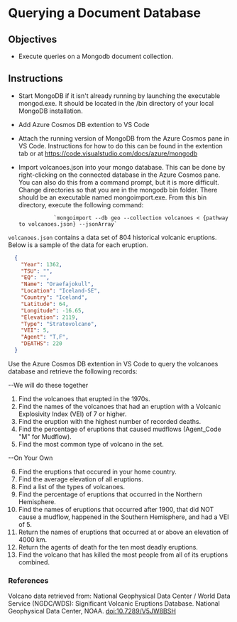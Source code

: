 # Querying a Document Database

## Objectives

* Execute queries on a Mongodb document collection.

## Instructions


* Start MongoDB if it isn't already running by launching the executable mongod.exe. It should be located in the /bin directory of your local MongoDB installation.
* Add Azure Cosmos DB extention to VS Code
* Attach the running version of MongoDB from the Azure Cosmos pane in VS Code.  Instructions for how to do this can be found in the extention tab or at https://code.visualstudio.com/docs/azure/mongodb
* Import volcanoes.json into your mongo database.  This can be done by right-clicking on the connected database in the Azure Cosmos pane.  You can also do this from a command prompt, but it is more difficult.  Change directories so that you are in the mongodb bin folder.  There should be an executable named mongoimport.exe.  From this bin directory, execute the following command:

                 `mongoimport --db geo --collection volcanoes < {pathway to volcanoes.json} --jsonArray`

`volcanoes.json` contains a data set of 804 historical volcanic eruptions.  Below is a sample of the data for each eruption.

```JSON
  {
    "Year": 1362,
    "TSU": "",
    "EQ": "",
    "Name": "Oraefajokull",
    "Location": "Iceland-SE",
    "Country": "Iceland",
    "Latitude": 64,
    "Longitude": -16.65,
    "Elevation": 2119,
    "Type": "Stratovolcano",
    "VEI": 5,
    "Agent": "T,F",
    "DEATHS": 220
  }
```

Use the Azure Cosmos DB extention in VS Code to query the volcanoes database and retrieve the following records:

--We will do these together

 1. Find the volcanoes that erupted in the 1970s.
 2. Find the names of the volcanoes that had an eruption with a Volcanic Explosivity Index (VEI) of 7 or higher.
 3. Find the eruption with the highest number of recorded deaths.
 4. Find the percentage of eruptions that caused mudflows (Agent_Code "M" for Mudflow).
 5. Find the most common type of volcano in the set.

--On Your Own
 
 6. Find the eruptions that occured in your home country.
 7. Find the average elevation of all eruptions.
 8. Find a list of the types of volcanoes.
 9. Find the percentage of eruptions that occurred in the Northern Hemisphere.
10. Find the names of eruptions that occurred after 1900, that did NOT cause a mudflow, happened in the Southern Hemisphere, and had a VEI of 5.
11. Return the names of eruptions that occurred at or above an elevation of 4000 km.
12. Return the agents of death for the ten most deadly eruptions.
13. Find the volcano that has killed the most people from all of its eruptions combined.


### References

Volcano data retrieved from: National Geophysical Data Center / World Data Service (NGDC/WDS): Significant Volcanic Eruptions Database. National Geophysical Data Center, NOAA. [doi:10.7289/V5JW8BSH](https://data.nodc.noaa.gov/cgi-bin/iso?id=gov.noaa.ngdc.mgg.hazards:G10147)
